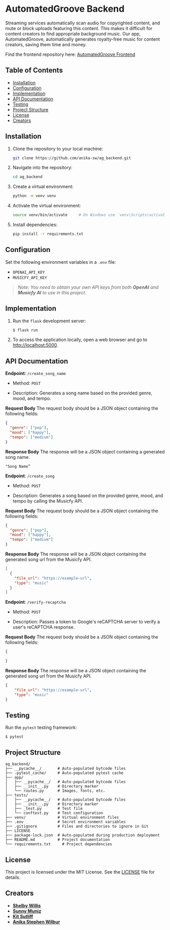 # AutomatedGroove Backend

Streaming services automatically scan audio for copyrighted content, and mute or block uploads featuring this content. This makes it difficult for content creators to find appropriate background music. Our app, AutomatedGroove, automatically generates royalty-free music for content creators, saving them time and money. 

Find the frontend repository here: [AutomatedGroove Frontend](https://github.com/anika-sw/ag_frontend)


## Table of Contents

- [Installation](#installation)
- [Configuration](#configuration)
- [Implementation](#implementation)
- [API Documentation](#api-documentation)
- [Testing](#testing)
- [Project Structure](#project-structure)
- [License](#license)
- [Creators](#creators)


## Installation

1. Clone the repository to your local machine:
	```sh
	git clone https://github.com/anika-sw/ag_backend.git
	```
2. Navigate into the repository:
	```sh
	cd ag_backend
	```
3. Create a virtual environment:
	```sh
	python -m venv venv
	```
4. Activate the virtual environment:
	```sh
	source venv/bin/activate     # On Windows use `venv\Scripts\activate`
	```
5. Install dependencies:
	```sh
	pip install -r requirements.txt
	```


## Configuration

Set the following environment variables in a `.env` file:

-  `OPENAI_API_KEY`
-  `MUSICFY_API_KEY`

>_Note: You need to obtain your own API keys from both **OpenAI** and **Musicfy AI** to use in this project._


## Implementation

1. Run the `flask` development server:
	```sh
	$ flask run
	```
2. To access the application locally, open a web browser and go to [http://localhost:5000](http://localhost:5000).


## API Documentation 

**Endpoint**: `/create_song_name`
- Method:  `POST`

- Description: Generates a song name based on the provided genre, mood, and tempo.

**Request Body**
The request body should be a JSON object containing the following fields:
```json
{
  "genre": ["pop"],
  "mood": ["happy"],
  "tempo": ["medium"]
}
```

**Response Body**
The response will be a JSON object containing a generated song name.
```
"Song Name”
``` 

**Endpoint**: `/create_song`

- Method:  `POST`

- Description: Generates a song based on the provided genre, mood, and tempo by calling the Musicfy API.

**Request Body**
The request body should be a JSON object containing the following fields:
```json
{
  "genre": ["pop"],
  "mood": ["happy"],
  "tempo": ["medium"]
}
```

**Response Body**
The response will be a JSON object containing the generated song url from the Musicfy API.
```json
[
  {
    "file_url": "https://example-url",
    "type": "music"
  }
]
```

**Endpoint**: `/verify-recaptcha`

- Method:  `POST`

- Description: Passes a token to Google's reCAPTCHA server to verify a user's reCAPTCHA response.

**Request Body**
The request body should be a JSON object containing the following fields:
```json
{

}
```

**Response Body**
The response will be a JSON object containing the generated song url from the Musicfy API.
```json
{
	"file_url": "https://example-url",
	"type": "music"
}
```


## Testing

Run the `pytest` testing framework:
```
$ pytest
```

## Project Structure

```plaintext
ag_backend/
├── __pycache__/       # Auto-populated bytcode files
├── .pytest_cache/     # Auto-populated pytest cache
├── app/                
│   ├── __pycache__/   # Auto-populated bytcode files
│   ├── __init__.py    # Directory marker
│   └── routes.py      # Images, fonts, etc.                  
├── tests/  
│   ├── __pycache__/   # Auto-populated bytcode files
│   ├── __init__.py    # Directory marker
│   ├── _test.py       # Test file
│   └── conftest.py    # Test configuration
├── venv/              # Virtual environment files        
├── .env               # Secret environment variables
├── .gitignore         # Files and directories to ignore in Git
├── LICENSE                     
├── package-lock.json  # Auto-populated during production deployment
├── README.md          # Project documentation
└── requirements.txt	 # Project dependencies
```


## License
This project is licensed under the MIT License. See the [LICENSE](LICENSE) file for details.


## Creators
- [**Shelby Willis**](https://www.linkedin.com/in/shelby-willis-57004a234/)
- [**Sunny Muniz**](https://www.linkedin.com/in/sunny-muniz-4838b8235/)
- [**Kit Sutliff**](https://www.linkedin.com/in/kit-sutliff/)
- [**Anika Stephen Wilbur**](https://www.linkedin.com/in/anika-stephen-wilbur/)
